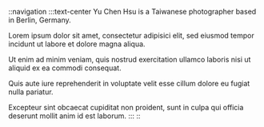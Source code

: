 ::navigation
  :::text-center
  Yu Chen Hsu is a Taiwanese photographer based in Berlin, Germany.
  
  Lorem ipsum dolor sit amet, consectetur adipisici elit, sed eiusmod tempor incidunt ut labore et dolore magna aliqua.
  
  Ut enim ad minim veniam, quis nostrud exercitation ullamco laboris nisi ut aliquid ex ea commodi consequat.
  
  Quis aute iure reprehenderit in voluptate velit esse cillum dolore eu fugiat nulla pariatur.
  
  Excepteur sint obcaecat cupiditat non proident, sunt in culpa qui officia deserunt mollit anim id est laborum.
  :::
::
